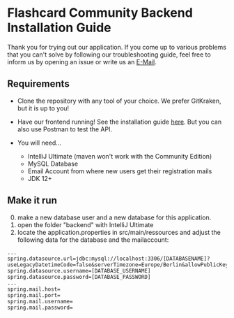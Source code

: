 # Flashcard Community Backend Installation Guide

Thank you for trying out our application. If you come up to various problems that you can't solve by following our troubleshooting guide, feel free to inform us by opening an issue or write us an [E-Mail](mailto:flashcardcommunity@gmail.com).

## Requirements

  - Clone the repository with any tool of your choice. We prefer GitKraken, but it is up to you!

  - Have our frontend running! See the installation guide [here](https://github.com/phoenixfeder/fc-com/tree/master/frontend). But you can also use Postman to test the API.

  - You will need...
      - IntelliJ Ultimate (maven won't work with the Community Edition)
      - MySQL Database
      - Email Account from where new users get their registration mails
      - JDK 12+

## Make it run

  0) make a new database user and a new database for this application.
  1) open the folder "backend" with IntelliJ Ultimate
  2) locate the application.properties in src/main/ressources and adjust the following data for the database and the mailaccount:
  ```PROPERTIES
  ...
  spring.datasource.url=jdbc:mysql://localhost:3306/[DATABASENAME]?useLegacyDatetimeCode=false&serverTimezone=Europe/Berlin&allowPublicKeyRetrieval=true&useSSL=false
  spring.datasource.username=[DATABASE_USERNAME]
  spring.datasource.password=[DATABASE_PASSWORD]
  ...
  spring.mail.host=
  spring.mail.port=
  spring.mail.username=
  spring.mail.password=
  ```
